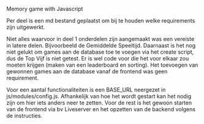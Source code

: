 Memory game with Javascript

Per deel is een md bestand geplaatst om bij te houden welke requirements zijn uitgewerkt. 

Niet alles waarvoor in deel 1 onderdelen zijn aangemaakt was een vereiste in latere delen. Bijvoorbeeld de Gemiddelde Speeltijd. 
Daarnaast is het nog niet gelukt om games aan de database toe te voegen via het create script, dus de Top Vijf is niet getest. 
Er is wel code voor die het voor elkaar zou moeten krijgen (maken van een leaderboard en sorting). 
Het toevoegen van gewonnen games aan de database vanaf de frontend was geen requirement. 

Voor een aantal functionaliteiten is een BASE_URL neergezet in js/modules/config.js. Afhankelijk van hoe het wordt gestart kan het nodig zijn om hier iets anders neer te zetten.
Voor de rest is het gewoon starten van de frontend via bv Liveserver en het opzetten van de backend volgens de instructies. 